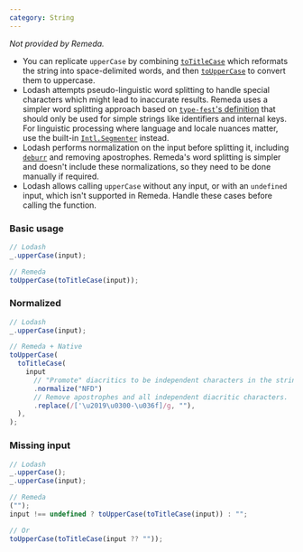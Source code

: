 ```yaml
---
category: String
---
```


_Not provided by Remeda._

- You can replicate `upperCase` by combining [`toTitleCase`](/docs#toTitleCase)
  which reformats the string into space-delimited words, and then
  [`toUpperCase`](/docs#toUpperCase) to convert them to uppercase.
- Lodash attempts pseudo-linguistic word splitting to handle special characters
  which might lead to inaccurate results. Remeda uses a simpler word splitting
  approach based on [`type-fest`'s definition](https://github.com/sindresorhus/type-fest/blob/main/source/words.d.ts)
  that should only be used for simple strings like identifiers and internal
  keys. For linguistic processing where language and locale nuances matter, use
  the built-in [`Intl.Segmenter`](https://developer.mozilla.org/en-US/docs/Web/JavaScript/Reference/Global_Objects/Intl/Segmenter)
  instead.
- Lodash performs normalization on the input before splitting it, including
  [`deburr`](/migrate/lodash#deburr) and removing apostrophes. Remeda's word
  splitting is simpler and doesn't include these normalizations, so they need to
  be done manually if required.
- Lodash allows calling `upperCase` without any input, or with an `undefined`
  input, which isn't supported in Remeda. Handle these cases before calling the
  function.

### Basic usage

```ts
// Lodash
_.upperCase(input);

// Remeda
toUpperCase(toTitleCase(input));
```

### Normalized

```ts
// Lodash
_.upperCase(input);

// Remeda + Native
toUpperCase(
  toTitleCase(
    input
      // "Promote" diacritics to be independent characters in the string.
      .normalize("NFD")
      // Remove apostrophes and all independent diacritic characters.
      .replace(/['\u2019\u0300-\u036f]/g, ""),
  ),
);
```

### Missing input

```ts
// Lodash
_.upperCase();
_.upperCase(input);

// Remeda
("");
input !== undefined ? toUpperCase(toTitleCase(input)) : "";

// Or
toUpperCase(toTitleCase(input ?? ""));
```
